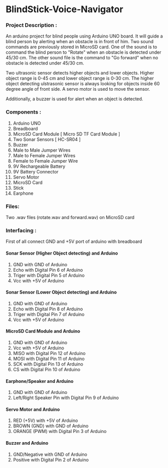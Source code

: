 # BlindStick-Voice-Navigator

### Project Description :
An arduino project for blind people using Arduino UNO board. It will guide a blind person by alerting when an obstacle is in front of him. Two sound commands are previously stored in MicroSD card. One of the sound is to command the blind person to "Rotate" when an obstacle is detected under 45/30 cm. The other sound file is the command to "Go forward" when no obstacle is detected under 45/30 cm.   
                
Two ultrasonic sensor detects higher objects and lower objects. Higher object range is 0-45 cm and lower object range is 0-30 cm.  The higher object detecting ulstrasonic sensor is always looking for objects inside 60 degree angle of front side. A servo motor is used to move the sensor.        
                
Additionally, a buzzer is used for alert when an object is detected.

### Components :
1. Arduino UNO
2. Breadboard
3. MicroSD Card Module [ Micro SD TF Card Module ]
4. Two Sonar Sensors [ HC-SR04 ]
5. Buzzer
6. Male to Male Jumper Wires
7. Male to Female Jumper Wires
8. Female to Female Jumper Wire
9. 9V Rechargeable Battery
10. 9V Battery Connector
11. Servo Motor
12. MicroSD Card
13. Stick
14. Earphone

### Files:
Two .wav files (rotate.wav and forward.wav) on MicroSD card

### Interfacing :
First of all connect GND and +5V port of arduino with breadboard
#### Sonar Sensor (Higher Object detecting) and Arduino
1. GND with GND of Arduino
2. Echo with Digital Pin 6 of Arduino
3. Triger with Digital Pin 5 of Arduino
4. Vcc with +5V of Arduino
#### Sonar Sensor (Lower Object detecting) and Arduino
1. GND with GND of Arduino
2. Echo with Digital Pin 8 of Arduino
3. Triger with Digital Pin 7 of Arduino
4. Vcc with +5V of Arduino
#### MicroSD Card Module and Arduino
1. GND with GND of Arduino
2. Vcc with +5V of Arduino
3. MISO with Digital Pin 12 of Arduino
4. MOSI with Digital Pin 11 of Arduino
5. SCK with Digital Pin 13 of Arduino
6. CS with Digital Pin 10 of Arduino
#### Earphone/Speaker and Arduino
1. GND with GND of Arduino
2. Left/Right Speaker Pin with Digital Pin 9 of Arduino
#### Servo Motor and Arduino
1. RED (+5V) with +5V of Arduino
2. BROWN (GND) with GND of Arduino
3. ORANGE (PWM) with Digital Pin 3 of Arduino
#### Buzzer and Arduino
1. GND/Negative with GND of Arduino
2. Positive with Digital Pin 2 of Arduino
